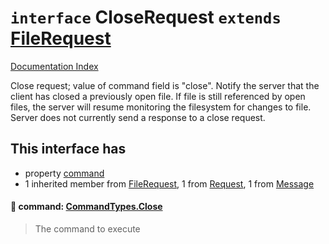 # `interface` CloseRequest `extends` [FileRequest](../interface.FileRequest/README.md)

[Documentation Index](../README.md)

Close request; value of command field is "close". Notify the
server that the client has closed a previously open file.  If
file is still referenced by open files, the server will resume
monitoring the filesystem for changes to file.  Server does not
currently send a response to a close request.

## This interface has

- property [command](#-command-commandtypesclose)
- 1 inherited member from [FileRequest](../interface.FileRequest/README.md), 1 from [Request](../interface.Request/README.md), 1 from [Message](../interface.Message/README.md)


#### 📄 command: [CommandTypes.Close](../enum.CommandTypes/README.md#close--close)

> The command to execute




